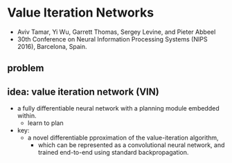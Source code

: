 # Value Iteration Networks
* Aviv Tamar, Yi Wu, Garrett Thomas, Sergey Levine, and Pieter Abbeel
* 30th Conference on Neural Information Processing Systems (NIPS 2016), Barcelona, Spain.

## problem

## idea: value iteration network (VIN)
* a fully differentiable neural network with a planning module embedded within.
  * learn to plan
* key:
  * a novel differentiable pproximation of the value-iteration algorithm, 
    * which can be represented as a convolutional neural network, and 
      trained end-to-end using standard backpropagation.

